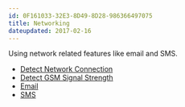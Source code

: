 ```yaml
---
id: 0F161033-32E3-8D49-8D28-986366497075
title: Networking
dateupdated: 2017-02-16
---
```


Using network related features like email and SMS.

-  [Detect Network Connection](/Recipes/android/networking/detect-network-connection/)
-  [Detect GSM Signal Strength](/Recipes/android/networking/gsm_strength/)
-  [Email](/Recipes/android/networking/email)
-  [SMS](/Recipes/android/networking/sms)

